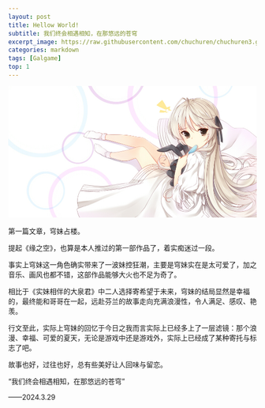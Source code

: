 ```yaml
---
layout: post
title: Hellow World!
subtitle: 我们终会相遇相知，在那悠远的苍穹
excerpt_image: https://raw.githubusercontent.com/chuchuren/chuchuren3.github.io/master/assets/images/2024-03-29.jpg
categories: markdown
tags: [Galgame]
top: 1
---
```


![banner](https://raw.githubusercontent.com/chuchuren/chuchuren3.github.io/master/assets/images/2024-03-29.jpg)

第一篇文章，穹妹占楼。

提起《缘之空》，也算是本人推过的第一部作品了，着实痴迷过一段。

事实上穹妹这一角色确实带来了一波妹控狂潮，主要是穹妹实在是太可爱了，加之音乐、画风也都不错，这部作品能够大火也不足为奇了。

相比于《实妹相伴的大泉君》中二人选择寄希望于未来，穹妹的结局显然是幸福的，最终能和哥哥在一起，远赴芬兰的故事走向充满浪漫性，令人满足、感叹、艳羡。

行文至此，实际上穹妹的回忆于今日之我而言实际上已经多上了一层滤镜：那个浪漫、幸福、可爱的夏天，无论是游戏中还是游戏外，实际上已经成了某种寄托与标志了吧。

故事也好，过往也好，总有些美好让人回味与留恋。

“我们终会相遇相知，在那悠远的苍穹”

——2024.3.29
